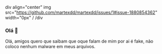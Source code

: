 div align="center"
img src="https://github.com/martexdd/martexdd/issues/1#issue-1880854362" width="0px" /
/div

### Olá 👋
Olá, amigos quero que saibam 
que oque falam de mim por ai 
é fake, não coloco nenhum 
malware em meus arquivos.



<!--
**martexdd/martexdd** is a ✨ _special_ ✨ repository because its `README.md` (this file) appears on your GitHub profile.

Here are some ideas to get you started:

- 🔭 I’m currently working on ...
- 🌱 I’m currently learning ...
- 👯 I’m looking to collaborate on ...
- 🤔 I’m looking for help with ...
- 💬 Ask me about ...
- 📫 How to reach me: ...
- 😄 Pronouns: ...
- ⚡ Fun fact: ...
-->
